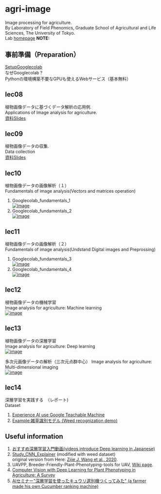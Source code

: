 # agri-image
Image processing for agriculture.  
By Laboratory of Field Phenomics, Graduate School of Agricultural and Life Sciences, The University of Tokyo.  
Lab [homepage](https://lab.fieldphenomics.com/)
**NOTE:**  


## 事前準備（Preparation）
[SetupGooglecolab](https://drive.google.com/file/d/1gkNQDE2NYd5b9xj5fNDu5e9pCtc4lIaN/view?usp=sharing)  
なぜGooglecolab？  
Pythonの環境構築不要なGPUも使えるWebサービス（基本無料）
  
## lec08
植物画像データに基づくデータ解析の応用例.  
Applications of Image analysis for agriculture.  
[資料Slides]()

## lec09
植物画像データの収集.  
Data collection  
[資料Slides]()

## lec10
植物画像データの画像解析（１）  
Fundamentals of image analysis(Vectors and matrices operation)  
1. Googlecolab_fundamentals_1  
[![image](https://colab.research.google.com/assets/colab-badge.svg)](https://colab.research.google.com/github/oceam/agri-image/blob/main/codes/Googlecolab_fundamentals_1_jp.ipynb) <br>
2. Googlecolab_fundamentals_2  
[![image](https://colab.research.google.com/assets/colab-badge.svg)](https://colab.research.google.com/github/oceam/agri-image/blob/main/codes/Googlecolab_fundamentals_2_jp.ipynb) <br>

## lec11
植物画像データの画像解析（２）  
Fundamentals of image analysis(Undstand Digital images and Preprossing)
1. Googlecolab_fundamentals_3  
[![image](https://colab.research.google.com/assets/colab-badge.svg)](https://colab.research.google.com/github/oceam/agri-image/blob/main/codes/Googlecolab_fundamentals_3_jp.ipynb) <br>
2. Googlecolab_fundamentals_4  
[![image](https://colab.research.google.com/assets/colab-badge.svg)](https://colab.research.google.com/github/oceam/agri-image/blob/main/codes/Googlecolab_fundamentals_4_jp.ipynb) <br>  

## lec12
植物画像データの機械学習  
Image analysis for agriculture: Machine learning  
[![image](https://colab.research.google.com/assets/colab-badge.svg)](https://colab.research.google.com/github/oceam/agri-image/blob/main/codes/Calculate_cc.ipynb) <br>  
## lec13
植物画像データの深層学習  
Image analysis for agriculture: Deep learning  
[![image](https://colab.research.google.com/assets/colab-badge.svg)](https://colab.research.google.com/github/oceam/agri-image/blob/main/codes/xxx) <br>  

多次元画像データの解析（三次元点群中心）
Image analysis for agriculture: Multi-dimensional imaging  
[![image](https://colab.research.google.com/assets/colab-badge.svg)](https://colab.research.google.com/github/oceam/agri-image/blob/main/codes/PointCloudProcess.ipynb) <br>

## lec14
深層学習を実践する　（レポート)  
Dataset  
1. [Experience AI use Google Teachable Machine](https://teachablemachine.withgoogle.com/)  
2. [Example:雑草識別モデル (Weed recognization demo)](https://teachablemachine.withgoogle.com/models/1u_hCfzqq/)

## Useful information
1. [おすすめ深層学習入門動画(videos introduce Deep learning in Japanese)](https://www.youtube.com/c/NeuralNetworkConsole)
2. [Study_CNN_Explainer](https://utokyo-fieldphenomics-lab.github.io/Study_CNN_Explainer/) (modified with weed dataset)  
original version from Here: [Zijie J. Wang et al., 2020](https://github.com/poloclub/cnn-explainer).  
3. UAVPP, Breeder-Friendly-Plant-Phenotyping-tools for UAV, [Wiki page](https://github.com/oceam/UAVPP/wiki/).  
4. [Computer Vision with Deep Learning for Plant Phenotyping in Agriculture: A Survey](https://arxiv.org/pdf/2006.11391.pdf)  
5. [AIセミナー"深層学習を使ったキュウリ選別機つくってみた" (a farmer made his own Cucumber ranking machine)](https://youtu.be/3E3jYjZ9h78)

